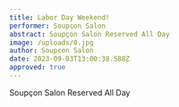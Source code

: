 ```yaml
---
title: Labor Day Weekend!
performer: Soupçon Salon
abstract: Soupçon Salon Reserved All Day
image: /uploads/0.jpg
author: Soupcon Salon
date: 2023-09-03T13:00:38.588Z
approved: true
---
```

Soupçon Salon Reserved All Day